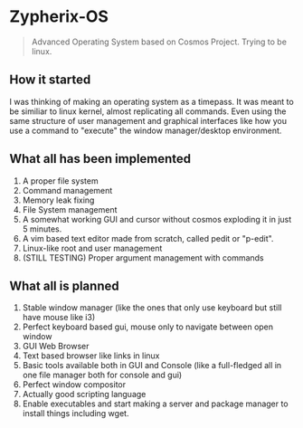 
# Zypherix-OS

> Advanced Operating System based on Cosmos Project. Trying to be linux.

## How it started
I was thinking of making an operating system as a timepass. It was meant to be similiar to linux kernel, almost replicating all commands. Even using the same structure of user management and graphical interfaces like how you use a command to "execute" the window manager/desktop environment.

## What all has been implemented
1. A proper file system
2. Command management
3. Memory leak fixing
4. File System management
5. A somewhat working GUI and cursor without cosmos exploding it in just 5 minutes.
6. A vim based text editor made from scratch, called pedit or "p-edit".
7. Linux-like root and user management
8. (STILL TESTING) Proper argument management with commands

## What all is planned
1. Stable window manager (like the ones that only use keyboard but still have mouse like i3)
2. Perfect keyboard based gui, mouse only to navigate between open window
3. GUI Web Browser
4. Text based browser like links in linux
5. Basic tools available both in GUI and Console (like a full-fledged all in one file manager both for console and gui)
6. Perfect window compositor
7. Actually good scripting language
8. Enable executables and start making a server and package manager to install things including wget.
